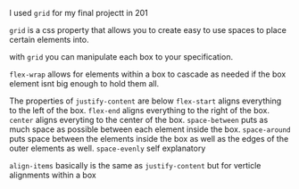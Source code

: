 I used `grid` for my final projectt in 201

`grid` is a css property that allows you to create easy to use spaces to place certain elements into. 

with `grid` you can manipulate each box to your specification. 

`flex-wrap` allows for elements within a box to cascade as needed if the box element isnt big enough to hold them all.

The properties of `justify-content` are below
`flex-start` aligns everything to the left of the box.
`flex-end` aligns everything to the right of the box.
`center` aligns everyting to the center of the box.
`space-between` puts as much space as possible between each element inside the box.
`space-around` puts space between the elements inside the box as well as the edges of the outer elements as well.
`space-evenly` self explanatory


`align-items` basically is the same as `justify-content` but for verticle alignments within a box

